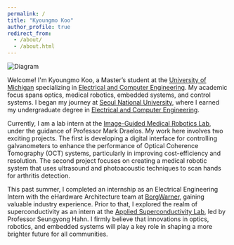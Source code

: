 ```yaml
---
permalink: /
title: "Kyoungmo Koo"
author_profile: true
redirect_from: 
  - /about/
  - /about.html
---
```


![Diagram](/kyoungmokoo.github.io/images/kmkoo_diagram.png)

Welcome! I'm Kyoungmo Koo, a Master’s student at the [University of Michigan](https://umich.edu/) specializing in [Electrical and Computer Engineering](https://ece.engin.umich.edu/). My academic focus spans optics, medical robotics, embedded systems, and control systems. I began my journey at [Seoul National University](https://en.snu.ac.kr/index.html), where I earned my undergraduate degree in [Electrical and Computer Engineering](http://ee.snu.ac.kr/en). 

Currently, I am a lab intern at the [Image-Guided Medical Robotics Lab](https://medical.robotics.umich.edu/), under the guidance of Professor Mark Draelos. My work here involves two exciting projects. The first is developing a digital interface for controlling galvanometers to enhance the performance of Optical Coherence Tomography (OCT) systems, particularly in improving cost-efficiency and resolution. The second project focuses on creating a medical robotic system that uses ultrasound and photoacoustic techniques to scan hands for arthritis detection. 

This past summer, I completed an internship as an Electrical Engineering Intern with the eHardware Architecture team at [BorgWarner](https://www.borgwarner.com/home), gaining valuable industry experience. Prior to that, I explored the realm of superconductivity as an intern at the [Applied Superconductivity Lab](http://asl.snu.ac.kr/), led by Professor Seungyong Hahn. I firmly believe that innovations in optics, robotics, and embedded systems will play a key role in shaping a more brighter future for all communities.
